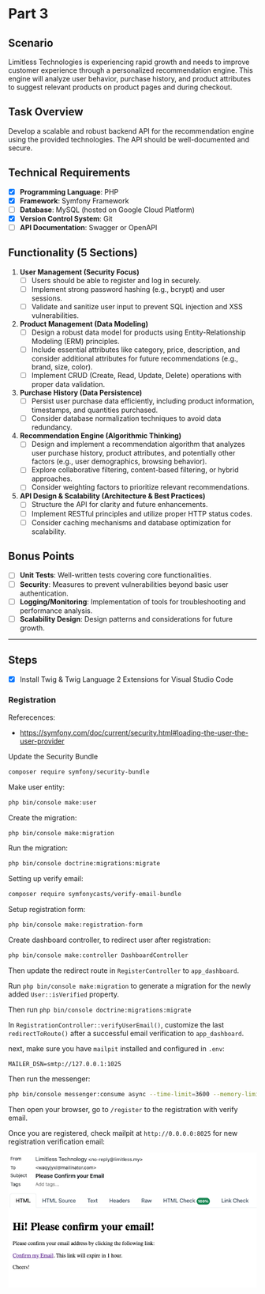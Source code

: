 # Part 3

## Scenario

Limitless Technologies is experiencing rapid growth and needs to improve customer experience through a personalized recommendation engine. This engine will analyze user behavior, purchase history, and product attributes to suggest relevant products on product pages and during checkout.

## Task Overview

Develop a scalable and robust backend API for the recommendation engine using the provided technologies. The API should be well-documented and secure.

## Technical Requirements

- [x] **Programming Language**: PHP
- [x] **Framework**: Symfony Framework
- [ ] **Database**: MySQL (hosted on Google Cloud Platform)
- [x] **Version Control System**: Git
- [ ] **API Documentation**: Swagger or OpenAPI

## Functionality (5 Sections)

1. **User Management (Security Focus)**
   - [ ] Users should be able to register and log in securely.
   - [ ] Implement strong password hashing (e.g., bcrypt) and user sessions.
   - [ ] Validate and sanitize user input to prevent SQL injection and XSS vulnerabilities.

2. **Product Management (Data Modeling)**
   - [ ] Design a robust data model for products using Entity-Relationship Modeling (ERM) principles.
   - [ ] Include essential attributes like category, price, description, and consider additional attributes for future recommendations (e.g., brand, size, color).
   - [ ] Implement CRUD (Create, Read, Update, Delete) operations with proper data validation.

3. **Purchase History (Data Persistence)**
   - [ ] Persist user purchase data efficiently, including product information, timestamps, and quantities purchased.
   - [ ] Consider database normalization techniques to avoid data redundancy.

4. **Recommendation Engine (Algorithmic Thinking)**
   - [ ] Design and implement a recommendation algorithm that analyzes user purchase history, product attributes, and potentially other factors (e.g., user demographics, browsing behavior).
   - [ ] Explore collaborative filtering, content-based filtering, or hybrid approaches.
   - [ ] Consider weighting factors to prioritize relevant recommendations.

5. **API Design & Scalability (Architecture & Best Practices)**
   - [ ] Structure the API for clarity and future enhancements.
   - [ ] Implement RESTful principles and utilize proper HTTP status codes.
   - [ ] Consider caching mechanisms and database optimization for scalability.

## Bonus Points

- [ ] **Unit Tests**: Well-written tests covering core functionalities.
- [ ] **Security**: Measures to prevent vulnerabilities beyond basic user authentication.
- [ ] **Logging/Monitoring**: Implementation of tools for troubleshooting and performance analysis.
- [ ] **Scalability Design**: Design patterns and considerations for future growth.

---

## Steps

- [x] Install Twig & Twig Language 2 Extensions for Visual Studio Code

### Registration

Referecences:

- <https://symfony.com/doc/current/security.html#loading-the-user-the-user-provider>

Update the Security Bundle

```bash
composer require symfony/security-bundle
```

Make user entity:

```bash
php bin/console make:user
```

Create the migration:

```bash
php bin/console make:migration
```

Run the migration:

```bash
php bin/console doctrine:migrations:migrate
```

Setting up verify email:

```bash
composer require symfonycasts/verify-email-bundle
```

Setup registration form:

```bash
php bin/console make:registration-form
```

Create dashboard controller, to redirect user after registration:

```bash
php bin/console make:controller DashboardController
```

Then update the redirect route in `RegisterController` to `app_dashboard`.

Run `php bin/console make:migration` to generate a migration for the newly added `User::isVerified` property.

Then run `php bin/console doctrine:migrations:migrate`

In `RegistrationController::verifyUserEmail()`, customize the last `redirectToRoute()` after a successful email verification to `app_dashboard`.

next, make sure you have `mailpit` installed and configured in `.env`:

```plaintext
MAILER_DSN=smtp://127.0.0.1:1025
```

Then run the messenger:

```bash
php bin/console messenger:consume async --time-limit=3600 --memory-limit=128M
```

Then open your browser, go to `/register` to the registration with verify email.

Once you are registered, check mailpit at `http://0.0.0.0:8025` for new registration verification email:

<center>
<img src="assets/verify-email.png">
</center>
